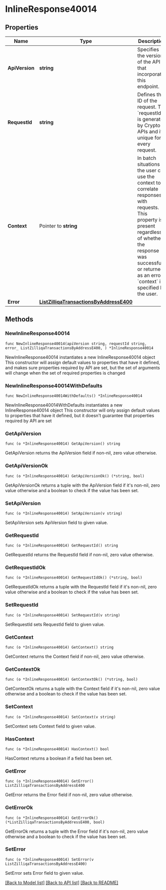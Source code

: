 # InlineResponse40014

## Properties

Name | Type | Description | Notes
------------ | ------------- | ------------- | -------------
**ApiVersion** | **string** | Specifies the version of the API that incorporates this endpoint. | 
**RequestId** | **string** | Defines the ID of the request. The &#x60;requestId&#x60; is generated by Crypto APIs and it&#39;s unique for every request. | 
**Context** | Pointer to **string** | In batch situations the user can use the context to correlate responses with requests. This property is present regardless of whether the response was successful or returned as an error. &#x60;context&#x60; is specified by the user. | [optional] 
**Error** | [**ListZilliqaTransactionsByAddressE400**](ListZilliqaTransactionsByAddressE400.md) |  | 

## Methods

### NewInlineResponse40014

`func NewInlineResponse40014(apiVersion string, requestId string, error_ ListZilliqaTransactionsByAddressE400, ) *InlineResponse40014`

NewInlineResponse40014 instantiates a new InlineResponse40014 object
This constructor will assign default values to properties that have it defined,
and makes sure properties required by API are set, but the set of arguments
will change when the set of required properties is changed

### NewInlineResponse40014WithDefaults

`func NewInlineResponse40014WithDefaults() *InlineResponse40014`

NewInlineResponse40014WithDefaults instantiates a new InlineResponse40014 object
This constructor will only assign default values to properties that have it defined,
but it doesn't guarantee that properties required by API are set

### GetApiVersion

`func (o *InlineResponse40014) GetApiVersion() string`

GetApiVersion returns the ApiVersion field if non-nil, zero value otherwise.

### GetApiVersionOk

`func (o *InlineResponse40014) GetApiVersionOk() (*string, bool)`

GetApiVersionOk returns a tuple with the ApiVersion field if it's non-nil, zero value otherwise
and a boolean to check if the value has been set.

### SetApiVersion

`func (o *InlineResponse40014) SetApiVersion(v string)`

SetApiVersion sets ApiVersion field to given value.


### GetRequestId

`func (o *InlineResponse40014) GetRequestId() string`

GetRequestId returns the RequestId field if non-nil, zero value otherwise.

### GetRequestIdOk

`func (o *InlineResponse40014) GetRequestIdOk() (*string, bool)`

GetRequestIdOk returns a tuple with the RequestId field if it's non-nil, zero value otherwise
and a boolean to check if the value has been set.

### SetRequestId

`func (o *InlineResponse40014) SetRequestId(v string)`

SetRequestId sets RequestId field to given value.


### GetContext

`func (o *InlineResponse40014) GetContext() string`

GetContext returns the Context field if non-nil, zero value otherwise.

### GetContextOk

`func (o *InlineResponse40014) GetContextOk() (*string, bool)`

GetContextOk returns a tuple with the Context field if it's non-nil, zero value otherwise
and a boolean to check if the value has been set.

### SetContext

`func (o *InlineResponse40014) SetContext(v string)`

SetContext sets Context field to given value.

### HasContext

`func (o *InlineResponse40014) HasContext() bool`

HasContext returns a boolean if a field has been set.

### GetError

`func (o *InlineResponse40014) GetError() ListZilliqaTransactionsByAddressE400`

GetError returns the Error field if non-nil, zero value otherwise.

### GetErrorOk

`func (o *InlineResponse40014) GetErrorOk() (*ListZilliqaTransactionsByAddressE400, bool)`

GetErrorOk returns a tuple with the Error field if it's non-nil, zero value otherwise
and a boolean to check if the value has been set.

### SetError

`func (o *InlineResponse40014) SetError(v ListZilliqaTransactionsByAddressE400)`

SetError sets Error field to given value.



[[Back to Model list]](../README.md#documentation-for-models) [[Back to API list]](../README.md#documentation-for-api-endpoints) [[Back to README]](../README.md)


